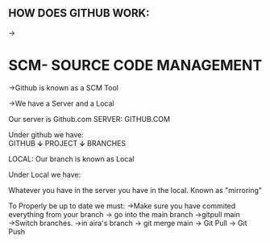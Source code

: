 HOW DOES GITHUB WORK:
-
→

# SCM- SOURCE CODE MANAGEMENT
→Github is known as a SCM Tool

→We have a Server and a Local

Our server is Github.com
SERVER: GITHUB.COM


 Under github we have:  
        GITHUB
          ↆ
          PROJECT 
            ↆ
             BRANCHES


LOCAL: Our branch is known as Local

Under Local we have:

Whatever you have in the server you have in the local. Known as "mirroring"

To Properly be up to date we must:
→Make sure you have commited everything from your branch
→ go into the main branch
→gitpull main
→Switch branches.
→in aira's branch → git merge main
→ Git Pull
→ Git Push
